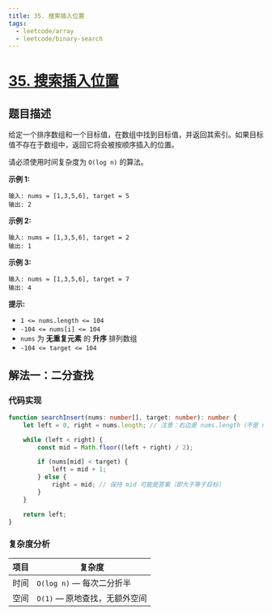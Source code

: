 ```yaml
---
title: 35. 搜索插入位置
tags:
  - leetcode/array
  - leetcode/binary-search
---
```


# [35. 搜索插入位置](https://leetcode.cn/problems/search-insert-position)

## 题目描述

给定一个排序数组和一个目标值，在数组中找到目标值，并返回其索引。如果目标值不存在于数组中，返回它将会被按顺序插入的位置。

请必须使用时间复杂度为 `O(log n)` 的算法。

**示例 1:**

```
输入: nums = [1,3,5,6], target = 5
输出: 2
```

**示例 2:**

```
输入: nums = [1,3,5,6], target = 2
输出: 1
```

**示例 3:**

```
输入: nums = [1,3,5,6], target = 7
输出: 4
```

**提示:**

- `1 <= nums.length <= 104`
- `-104 <= nums[i] <= 104`
- `nums` 为 **无重复元素** 的 **升序** 排列数组
- `-104 <= target <= 104`



## 解法一：二分查找

### 代码实现

```typescript
function searchInsert(nums: number[], target: number): number {
    let left = 0, right = nums.length; // 注意：右边是 nums.length（不是 nums.length - 1）

    while (left < right) {
        const mid = Math.floor((left + right) / 2);

        if (nums[mid] < target) {
            left = mid + 1;
        } else {
            right = mid; // 保持 mid 可能是答案（即大于等于目标）
        }
    }

    return left;
}

```

### 复杂度分析

| 项目 | 复杂度                        |
| ---- | ----------------------------- |
| 时间 | `O(log n)` — 每次二分折半     |
| 空间 | `O(1)` — 原地查找，无额外空间 |
